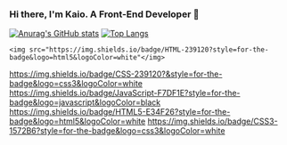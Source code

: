 ### Hi there, I'm Kaio. A Front-End Developer 👋


[![Anurag's GitHub stats](https://github-readme-stats.vercel.app/api?username=KaioPratess&show_icons=true&count_private=true&theme=dark)](https://github.com/KaioPratess/github-readme-stats)
[![Top Langs](https://github-readme-stats.vercel.app/api/top-langs/?username=KaioPratess&theme=dark)](https://github.com/KaioPratess/github-readme-stats)

	<img src="https://img.shields.io/badge/HTML-239120?style=for-the-badge&logo=html5&logoColor=white"</img>
  https://img.shields.io/badge/CSS-239120?&style=for-the-badge&logo=css3&logoColor=white
  https://img.shields.io/badge/JavaScript-F7DF1E?style=for-the-badge&logo=javascript&logoColor=black
  https://img.shields.io/badge/HTML5-E34F26?style=for-the-badge&logo=html5&logoColor=white
  https://img.shields.io/badge/CSS3-1572B6?style=for-the-badge&logo=css3&logoColor=white

<!--
**KaioPratess/KaioPratess** is a ✨ _special_ ✨ repository because its `README.md` (this file) appears on your GitHub profile.

Here are some ideas to get you started:

- 🔭 I’m currently working on ...
- 🌱 I’m currently learning ...
- 👯 I’m looking to collaborate on ...
- 🤔 I’m looking for help with ...
- 💬 Ask me about ...
- 📫 How to reach me: ...
- 😄 Pronouns: ...
- ⚡ Fun fact: ...
-->
